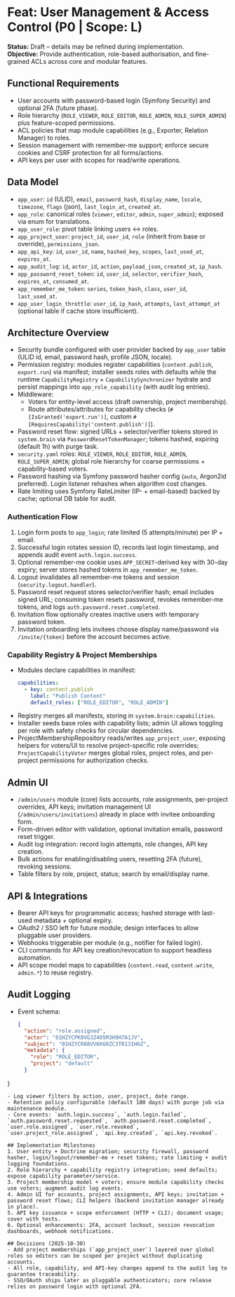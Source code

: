 # Feat: User Management & Access Control (P0 | Scope: L)

**Status:** Draft – details may be refined during implementation.  
**Objective:** Provide authentication, role-based authorisation, and fine-grained ACLs across core and modular features.

## Functional Requirements
- User accounts with password-based login (Symfony Security) and optional 2FA (future phase).
- Role hierarchy (`ROLE_VIEWER`, `ROLE_EDITOR`, `ROLE_ADMIN`, `ROLE_SUPER_ADMIN`) plus feature-scoped permissions.
- ACL policies that map module capabilities (e.g., Exporter, Relation Manager) to roles.
- Session management with remember-me support; enforce secure cookies and CSRF protection for all forms/actions.
- API keys per user with scopes for read/write operations.

## Data Model
- `app_user`: `id` (ULID), `email`, `password_hash`, `display_name`, `locale`, `timezone`, `flags` (json), `last_login_at`, `created_at`.
- `app_role`: canonical roles (`viewer`, `editor`, `admin`, `super_admin`); exposed via enum for translations.
- `app_user_role`: pivot table linking users ↔ roles.
- `app_project_user`: `project_id`, `user_id`, `role` (inherit from base or override), `permissions_json`.
- `app_api_key`: `id`, `user_id`, `name`, `hashed_key`, `scopes`, `last_used_at`, `expires_at`.
- `app_audit_log`: `id`, `actor_id`, `action`, `payload_json`, `created_at`, `ip_hash`.
- `app_password_reset_token`: `id`, `user_id`, `selector`, `verifier_hash`, `expires_at`, `consumed_at`.
- `app_remember_me_token`: `series`, `token_hash`, `class`, `user_id`, `last_used_at`.
- `app_user_login_throttle`: `user_id`, `ip_hash`, `attempts`, `last_attempt_at` (optional table if cache store insufficient).

## Architecture Overview
- Security bundle configured with user provider backed by `app_user` table (ULID id, email, password hash, profile JSON, locale).
- Permission registry: modules register capabilities (`content.publish`, `export.run`) via manifest; installer seeds roles with defaults while the runtime `CapabilityRegistry` + `CapabilitySynchronizer` hydrate and persist mappings into `app_role_capability` (with audit log entries).
- Middleware:
  - Voters for entity-level access (draft ownership, project membership).
  - Route attributes/attributes for capability checks (`#[IsGranted('export.run')]`, custom `#[RequiresCapability('content.publish')]`).
- Password reset flow: signed URLs + selector/verifier tokens stored in `system.brain` via `PasswordResetTokenManager`; tokens hashed, expiring (default 1h) with purge task.
- `security.yaml` roles: `ROLE_VIEWER`, `ROLE_EDITOR`, `ROLE_ADMIN`, `ROLE_SUPER_ADMIN`; global role hierarchy for coarse permissions + capability-based voters.
- Password hashing via Symfony password hasher config (`auto`, Argon2id preferred). Login listener rehashes when algorithm cost changes.
- Rate limiting uses Symfony RateLimiter (IP- + email-based) backed by cache; optional DB table for audit.

### Authentication Flow
1. Login form posts to `app_login`; rate limited (5 attempts/minute) per IP + email.
2. Successful login rotates session ID, records last login timestamp, and appends audit event `auth.login.success`.
3. Optional remember-me cookie uses `APP_SECRET`-derived key with 30-day expiry; server stores hashed tokens in `app_remember_me_token`.
4. Logout invalidates all remember-me tokens and session (`security.logout.handler`).
5. Password reset request stores selector/verifier hash; email includes signed URL; consuming token resets password, revokes remember-me tokens, and logs `auth.password.reset.completed`.
6. Invitation flow optionally creates inactive users with temporary password token.
7. Invitation onboarding lets invitees choose display name/password via `/invite/{token}` before the account becomes active.

### Capability Registry & Project Memberships
- Modules declare capabilities in manifest:
  ```yaml
  capabilities:
    - key: content.publish
      label: "Publish Content"
      default_roles: ["ROLE_EDITOR", "ROLE_ADMIN"]
  ```
- Registry merges all manifests, storing in `system.brain:capabilities`.
- Installer seeds base roles with capability lists; admin UI allows toggling per role with safety checks for circular dependencies.
- ProjectMembershipRepository reads/writes `app_project_user`, exposing helpers for voters/UI to resolve project-specific role overrides; `ProjectCapabilityVoter` merges global roles, project roles, and per-project permissions for authorization checks.

## Admin UI
- `/admin/users` module (core) lists accounts, role assignments, per-project overrides, API keys; invitation management UI (`/admin/users/invitations`) already in place with invitee onboarding form.
- Form-driven editor with validation, optional invitation emails, password reset trigger.
- Audit log integration: record login attempts, role changes, API key creation.
- Bulk actions for enabling/disabling users, resetting 2FA (future), revoking sessions.
- Table filters by role, project, status; search by email/display name.

## API & Integrations
- Bearer API keys for programmatic access; hashed storage with last-used metadata + optional expiry.
- OAuth2 / SSO left for future module; design interfaces to allow pluggable user providers.
- Webhooks triggerable per module (e.g., notifier for failed login).
- CLI commands for API key creation/revocation to support headless automation.
- API scope model maps to capabilities (`content.read`, `content.write`, `admin.*`) to reuse registry.

## Audit Logging
- Event schema:
  ```json
  {
    "action": "role.assigned",
    "actor": "01HZYCPK8VG3Z405M3H9H7A1JV",
    "subject": "01HZYCR08VV6K60ZC3T0131H6Z",
    "metadata": {
      "role": "ROLE_EDITOR",
      "project": "default"
    }
}
```
- Log viewer filters by action, user, project, date range.
- Retention policy configurable (default 180 days) with purge job via maintenance module.
- Core events: `auth.login.success`, `auth.login.failed`, `auth.password.reset.requested`, `auth.password.reset.completed`, `user.role.assigned`, `user.role.revoked`, `user.project_role.assigned`, `api.key.created`, `api.key.revoked`.

## Implementation Milestones
1. User entity + Doctrine migration; security firewall, password hasher, login/logout/remember-me + reset tokens; rate limiting + audit logging foundations.
2. Role hierarchy + capability registry integration; seed defaults; expose capability parameter/service.
3. Project membership model + voters; ensure module capability checks use voters; augment audit log events.
4. Admin UI for accounts, project assignments, API keys; invitation + password reset flows; CLI helpers (backend invitation manager already in place).
5. API key issuance + scope enforcement (HTTP + CLI); document usage; cover with tests.
6. Optional enhancements: 2FA, account lockout, session revocation dashboards, webhook notifications.

## Decisions (2025-10-30)
- Add project memberships (`app_project_user`) layered over global roles so editors can be scoped per project without duplicating accounts.
- All role, capability, and API-key changes append to the audit log to guarantee traceability.
- SSO/OAuth ships later as pluggable authenticators; core release relies on password login with optional 2FA.
